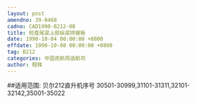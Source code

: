 ```yaml
---
layout: post
amendno: 39-0468
cadno: CAD1990-B212-08
title: 检查尾梁上部纵梁拼接板
date: 1990-10-04 00:00:00 +0800
effdate: 1990-10-08 00:00:00 +0800
tag: B212
categories: 中国民航局适航司
author: 程辉
---
```


##适用范围:
贝尔212直升机序号 30501-30999,31101-31311,32101-32142,35001-35022

